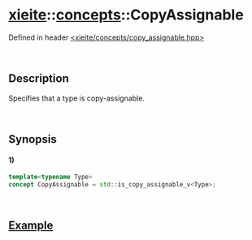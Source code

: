 # [xieite](../../xieite.md)\:\:[concepts](../../concepts.md)\:\:CopyAssignable
Defined in header [<xieite/concepts/copy_assignable.hpp>](../../../include/xieite/concepts/copy_assignable.hpp)

&nbsp;

## Description
Specifies that a type is copy-assignable.

&nbsp;

## Synopsis
#### 1)
```cpp
template<typename Type>
concept CopyAssignable = std::is_copy_assignable_v<Type>;
```

&nbsp;

## [Example](https://en.cppreference.com/w/cpp/types/is_copy_assignable#Example)
